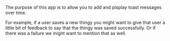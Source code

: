 The purpose of this app is to allow you to add and pisplay toast messages over time.

For example, if a user saves a new thingy you might want to give that user a little bit of feedback to say that the thingy was saved successfully. Or if there was a failure we might want to mention that as well.


